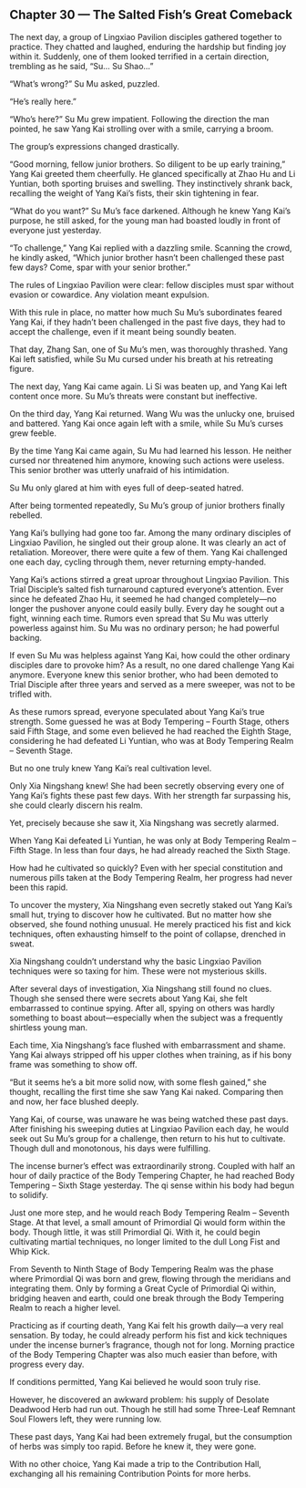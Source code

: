 ## Chapter 30 — The Salted Fish’s Great Comeback

The next day, a group of Lingxiao Pavilion disciples gathered together to practice. They chatted and laughed, enduring the hardship but finding joy within it. Suddenly, one of them looked terrified in a certain direction, trembling as he said, “Su… Su Shao…”

“What’s wrong?” Su Mu asked, puzzled.

“He’s really here.”

“Who’s here?” Su Mu grew impatient. Following the direction the man pointed, he saw Yang Kai strolling over with a smile, carrying a broom.

The group’s expressions changed drastically.

“Good morning, fellow junior brothers. So diligent to be up early training,” Yang Kai greeted them cheerfully. He glanced specifically at Zhao Hu and Li Yuntian, both sporting bruises and swelling. They instinctively shrank back, recalling the weight of Yang Kai’s fists, their skin tightening in fear.

“What do you want?” Su Mu’s face darkened. Although he knew Yang Kai’s purpose, he still asked, for the young man had boasted loudly in front of everyone just yesterday.

“To challenge,” Yang Kai replied with a dazzling smile. Scanning the crowd, he kindly asked, “Which junior brother hasn’t been challenged these past few days? Come, spar with your senior brother.”

The rules of Lingxiao Pavilion were clear: fellow disciples must spar without evasion or cowardice. Any violation meant expulsion.

With this rule in place, no matter how much Su Mu’s subordinates feared Yang Kai, if they hadn’t been challenged in the past five days, they had to accept the challenge, even if it meant being soundly beaten.

That day, Zhang San, one of Su Mu’s men, was thoroughly thrashed. Yang Kai left satisfied, while Su Mu cursed under his breath at his retreating figure.

The next day, Yang Kai came again. Li Si was beaten up, and Yang Kai left content once more. Su Mu’s threats were constant but ineffective.

On the third day, Yang Kai returned. Wang Wu was the unlucky one, bruised and battered. Yang Kai once again left with a smile, while Su Mu’s curses grew feeble.

By the time Yang Kai came again, Su Mu had learned his lesson. He neither cursed nor threatened him anymore, knowing such actions were useless. This senior brother was utterly unafraid of his intimidation.

Su Mu only glared at him with eyes full of deep-seated hatred.

After being tormented repeatedly, Su Mu’s group of junior brothers finally rebelled.

Yang Kai’s bullying had gone too far. Among the many ordinary disciples of Lingxiao Pavilion, he singled out their group alone. It was clearly an act of retaliation. Moreover, there were quite a few of them. Yang Kai challenged one each day, cycling through them, never returning empty-handed.

Yang Kai’s actions stirred a great uproar throughout Lingxiao Pavilion. This Trial Disciple’s salted fish turnaround captured everyone’s attention. Ever since he defeated Zhao Hu, it seemed he had changed completely—no longer the pushover anyone could easily bully. Every day he sought out a fight, winning each time. Rumors even spread that Su Mu was utterly powerless against him. Su Mu was no ordinary person; he had powerful backing.

If even Su Mu was helpless against Yang Kai, how could the other ordinary disciples dare to provoke him? As a result, no one dared challenge Yang Kai anymore. Everyone knew this senior brother, who had been demoted to Trial Disciple after three years and served as a mere sweeper, was not to be trifled with.

As these rumors spread, everyone speculated about Yang Kai’s true strength. Some guessed he was at Body Tempering – Fourth Stage, others said Fifth Stage, and some even believed he had reached the Eighth Stage, considering he had defeated Li Yuntian, who was at Body Tempering Realm – Seventh Stage.

But no one truly knew Yang Kai’s real cultivation level.

Only Xia Ningshang knew! She had been secretly observing every one of Yang Kai’s fights these past few days. With her strength far surpassing his, she could clearly discern his realm.

Yet, precisely because she saw it, Xia Ningshang was secretly alarmed.

When Yang Kai defeated Li Yuntian, he was only at Body Tempering Realm – Fifth Stage. In less than four days, he had already reached the Sixth Stage.

How had he cultivated so quickly? Even with her special constitution and numerous pills taken at the Body Tempering Realm, her progress had never been this rapid.

To uncover the mystery, Xia Ningshang even secretly staked out Yang Kai’s small hut, trying to discover how he cultivated. But no matter how she observed, she found nothing unusual. He merely practiced his fist and kick techniques, often exhausting himself to the point of collapse, drenched in sweat.

Xia Ningshang couldn’t understand why the basic Lingxiao Pavilion techniques were so taxing for him. These were not mysterious skills.

After several days of investigation, Xia Ningshang still found no clues. Though she sensed there were secrets about Yang Kai, she felt embarrassed to continue spying. After all, spying on others was hardly something to boast about—especially when the subject was a frequently shirtless young man.

Each time, Xia Ningshang’s face flushed with embarrassment and shame. Yang Kai always stripped off his upper clothes when training, as if his bony frame was something to show off.

“But it seems he’s a bit more solid now, with some flesh gained,” she thought, recalling the first time she saw Yang Kai naked. Comparing then and now, her face blushed deeply.

Yang Kai, of course, was unaware he was being watched these past days. After finishing his sweeping duties at Lingxiao Pavilion each day, he would seek out Su Mu’s group for a challenge, then return to his hut to cultivate. Though dull and monotonous, his days were fulfilling.

The incense burner’s effect was extraordinarily strong. Coupled with half an hour of daily practice of the Body Tempering Chapter, he had reached Body Tempering – Sixth Stage yesterday. The qi sense within his body had begun to solidify.

Just one more step, and he would reach Body Tempering Realm – Seventh Stage. At that level, a small amount of Primordial Qi would form within the body. Though little, it was still Primordial Qi. With it, he could begin cultivating martial techniques, no longer limited to the dull Long Fist and Whip Kick.

From Seventh to Ninth Stage of Body Tempering Realm was the phase where Primordial Qi was born and grew, flowing through the meridians and integrating them. Only by forming a Great Cycle of Primordial Qi within, bridging heaven and earth, could one break through the Body Tempering Realm to reach a higher level.

Practicing as if courting death, Yang Kai felt his growth daily—a very real sensation. By today, he could already perform his fist and kick techniques under the incense burner’s fragrance, though not for long. Morning practice of the Body Tempering Chapter was also much easier than before, with progress every day.

If conditions permitted, Yang Kai believed he would soon truly rise.

However, he discovered an awkward problem: his supply of Desolate Deadwood Herb had run out. Though he still had some Three-Leaf Remnant Soul Flowers left, they were running low.

These past days, Yang Kai had been extremely frugal, but the consumption of herbs was simply too rapid. Before he knew it, they were gone.

With no other choice, Yang Kai made a trip to the Contribution Hall, exchanging all his remaining Contribution Points for more herbs.